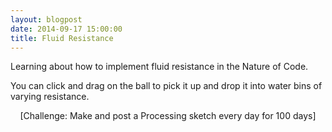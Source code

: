```yaml
---
layout: blogpost
date: 2014-09-17 15:00:00
title: Fluid Resistance
---
```


Learning about how to implement fluid resistance in the Nature of Code. 

<canvas data-processing-sources="/Scripts/MoversDrag.pde"></canvas>

You can click and drag on the ball to pick it up and drop it into water bins of varying resistance.

<center>[Challenge: Make and post a Processing sketch every day for 100 days]</center>
